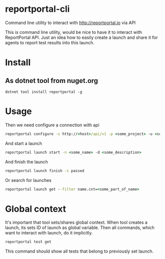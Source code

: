 # reportportal-cli
Command line utility to interact with http://reportportal.io via API

This is command line utility, would be nice to have it to interact with ReportPortal API. Just an idea how to easily create a launch and share it for agents to report test results into this launch.

# Install

## As dotnet tool from nuget.org
```
dotnet tool install reportportal -g
```

# Usage
Then we need configure a connection with api
```cmd
reportportal configure -s http://<host>/api/v1 -p <some_project> -u <some_api_token>
```

And start a launch
```cmd
reportportal launch start -n <some_name> -d <some_description>
```

And finish the launch
```cmd
reportportal launch finish -s passed
```

Or search for launches
```cmd
reportportal launch get --filter name.cnt=<some_part_of_name>
```

# Global context
It's important that tool sets/shares global context. When tool creates a launch, its sets ID of launch as global variable. Then all commands, which want to interact with launch, do it implicitly.

```cmd
reportportal test get
```

This command should show all tests that belong to previously set launch.